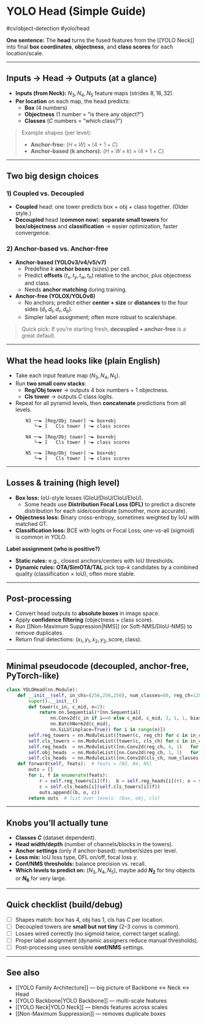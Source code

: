 # YOLO Head (Simple Guide)
#cv/object-detection #yolo/head

**One sentence:** The **head** turns the fused features from the [[YOLO Neck]] into final **box coordinates**, **objectness**, and **class scores** for each location/scale.

---
## Inputs → Head → Outputs (at a glance)

- **Inputs (from Neck):** $N_3, N_4, N_5$ feature maps (strides $8,16,32$).
- **Per location** on each map, the head predicts:
  - **Box** (4 numbers)
  - **Objectness** (1 number = “is there any object?”)
  - **Classes** ($C$ numbers = “which class?”)

> Example shapes (per level):  
> - **Anchor-free:** $(H \times W) \times (4 + 1 + C)$  
> - **Anchor-based (k anchors):** $(H \times W \times k) \times (4 + 1 + C)$

---
## Two big design choices

### 1) **Coupled vs. Decoupled**
- **Coupled** head: one tower predicts box + obj + class together. (Older style.)
- **Decoupled** head (**common now**): **separate small towers** for **box/objectness** and **classification** → easier optimization, faster convergence.

### 2) **Anchor-based vs. Anchor-free**
- **Anchor-based (YOLOv3/v4/v5/v7)**  
  - Predefine $k$ **anchor boxes** (sizes) per cell.  
  - Predict **offsets** $(t_x,t_y,t_w,t_h)$ relative to the anchor, plus objectness and class.  
  - Needs **anchor matching** during training.
- **Anchor-free (YOLOX/YOLOv8)**  
  - No anchors; predict either **center + size** or **distances** to the four sides $(d_l,d_t,d_r,d_b)$.  
  - Simpler label assignment; often more robust to scale/shape.

> Quick pick: If you’re starting fresh, **decoupled + anchor-free** is a great default.

---
## What the head looks like (plain English)

- Take each input feature map ($N_3,N_4,N_5$).
- Run **two small conv stacks**:
  - **Reg/Obj tower** → outputs 4 box numbers + 1 objectness.
  - **Cls tower** → outputs $C$ class logits.
- Repeat for all pyramid levels, then **concatenate** predictions from all levels.

```
       N3 ──► [Reg/Obj tower] ─► box+obj
          └─► [   Cls tower ] ─► class scores

       N4 ──► [Reg/Obj tower] ─► box+obj
          └─► [   Cls tower ] ─► class scores

       N5 ──► [Reg/Obj tower] ─► box+obj
          └─► [   Cls tower ] ─► class scores
```

---

## Losses & training (high level)

- **Box loss:** IoU-style losses (GIoU/DIoU/CIoU/EIoU).  
  - Some heads use **Distribution Focal Loss (DFL)** to predict a discrete distribution for each side/coordinate (smoother, more accurate).
- **Objectness loss:** Binary cross-entropy, sometimes weighted by IoU with matched GT.
- **Classification loss:** BCE with logits or Focal Loss; one-vs-all (sigmoid) is common in YOLO.

**Label assignment (who is positive?)**
- **Static rules:** e.g., closest anchors/centers with IoU thresholds.
- **Dynamic rules:** **OTA/SimOTA/TAL** pick top-$k$ candidates by a combined quality (classification × IoU), often more stable.

---
## Post-processing
- Convert head outputs to **absolute boxes** in image space.
- Apply **confidence filtering** (objectness × class score).
- Run [[Non-Maximum Suppression|NMS]] (or Soft-NMS/DIoU-NMS) to remove duplicates.
- Return final detections: $(x_1,y_1,x_2,y_2,\text{score},\text{class})$.

---
## Minimal pseudocode (decoupled, anchor-free, PyTorch-like)
```python
class YOLOHead(nn.Module):
    def __init__(self, in_chs=(256,256,256), num_classes=80, reg_ch=128, cls_ch=128):
        super().__init__()
        def tower(c_in, c_mid, n=2):
            return nn.Sequential(*[nn.Sequential(
                nn.Conv2d(c_in if i==0 else c_mid, c_mid, 3, 1, 1, bias=False),
                nn.BatchNorm2d(c_mid),
                nn.SiLU(inplace=True)) for i in range(n)])
        self.reg_towers = nn.ModuleList([tower(c, reg_ch) for c in in_chs])
        self.cls_towers = nn.ModuleList([tower(c, cls_ch) for c in in_chs])
        self.reg_heads  = nn.ModuleList([nn.Conv2d(reg_ch, 4, 1)   for _ in in_chs])  # box
        self.obj_heads  = nn.ModuleList([nn.Conv2d(reg_ch, 1, 1)   for _ in in_chs])  # objectness
        self.cls_heads  = nn.ModuleList([nn.Conv2d(cls_ch, num_classes, 1) for _ in in_chs])
    def forward(self, feats):  # feats = [N3, N4, N5]
        outs = []
        for i, f in enumerate(feats):
            r = self.reg_towers[i](f);  b = self.reg_heads[i](r); o = self.obj_heads[i](r)
            c = self.cls_heads[i](self.cls_towers[i](f))
            outs.append((b, o, c))
        return outs  # list over levels: (box, obj, cls)
```

---

## Knobs you’ll actually tune

- **Classes $C$** (dataset dependent).  
- **Head width/depth** (number of channels/blocks in the towers).  
- **Anchor settings** (only if anchor-based): number/sizes per level.  
- **Loss mix:** IoU loss type, DFL on/off, focal loss $\gamma$.  
- **Conf/NMS thresholds:** balance precision vs. recall.  
- **Which levels to predict on:** $(N_3,N_4,N_5)$, maybe add **$N_2$** for tiny objects or **$N_6$** for very large.

---

## Quick checklist (build/debug)

- [ ] Shapes match: box has 4, obj has 1, cls has $C$ per location.  
- [ ] Decoupled towers are **small but not tiny** (2–3 convs is common).  
- [ ] Losses wired correctly (no sigmoid twice, correct target scaling).  
- [ ] Proper label assignment (dynamic assigners reduce manual thresholds).  
- [ ] Post-processing uses sensible **conf/NMS** settings.

---

## See also
- [[YOLO Family Architecture]] — big picture of Backbone ↔ Neck ↔ Head  
- [[YOLO Backbone|YOLO Backbone]] — multi-scale features  
- [[YOLO Neck|YOLO Neck]] — blends features across scales  
- [[Non-Maximum Suppression]] — removes duplicate boxes
